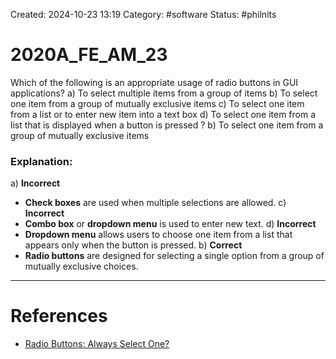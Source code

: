 Created: 2024-10-23 13:19
Category: #software 
Status: #philnits



# 2020A_FE_AM_23

Which of the following is an appropriate usage of radio buttons in GUI applications?
a) To select multiple items from a group of items
b) To select one item from a group of mutually exclusive items
c) To select one item from a list or to enter new item into a text box
d) To select one item from a list that is displayed when a button is pressed
? 
b) To select one item from a group of mutually exclusive items
### Explanation:

a) **Incorrect**
- **Check boxes** are used when multiple selections are allowed.
c) **Incorrect**
- **Combo box** or **dropdown menu** is used to enter new text.
d) **Incorrect**
- **Dropdown menu** allows users to choose one item from a list that appears only when the button is pressed.
b) **Correct**
- **Radio buttons** are designed for selecting a single option from a group of mutually exclusive choices.



---
# References
- [Radio Buttons: Always Select One?](https://www.nngroup.com/articles/radio-buttons-default-selection/)